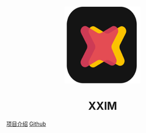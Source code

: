 <p align="center">
<img src="https://raw.githubusercontent.com/cherish-chat/xx-doc/master/docsify/images/xxim@3x.webp" width="200" height="200"/>
</p>
<h1 align="center">XXIM</h1>

[项目介绍](#XXIM)
[Github](https://github.com/cherish-chat/xxim-server.git)

